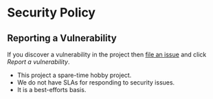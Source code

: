 # Security Policy

## Reporting a Vulnerability

If you discover a vulnerability in the project then [file an issue](https://github.com/quickemu-project/.github/issues/new) and click *Report a vulnerability*.

- This project a spare-time hobby project.
- We do not have SLAs for responding to security issues.
- It is a best-efforts basis.
